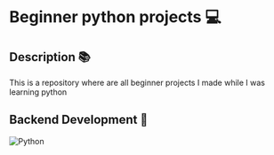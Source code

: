# Beginner python projects 💻
## Description 📚
 This is a repository where are all beginner projects I made while I was learning python
 
## Backend Development 🌚 
 ![Python](https://img.shields.io/badge/python-3670A0?style=for-the-badge&logo=python&logoColor=ffdd54) 
 